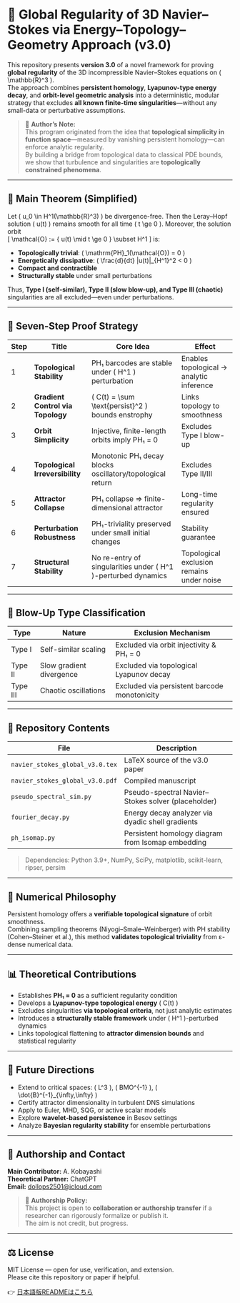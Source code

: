 # 🌊 Global Regularity of 3D Navier–Stokes via Energy–Topology–Geometry Approach (v3.0)

This repository presents **version 3.0** of a novel framework for proving **global regularity** of the 3D incompressible Navier–Stokes equations on \( \mathbb{R}^3 \).  
The approach combines **persistent homology**, **Lyapunov-type energy decay**, and **orbit-level geometric analysis** into a deterministic, modular strategy that excludes **all known finite-time singularities**—without any small-data or perturbative assumptions.

> 🧠 **Author’s Note:**  
> This program originated from the idea that **topological simplicity in function space**—measured by vanishing persistent homology—can enforce analytic regularity.  
> By building a bridge from topological data to classical PDE bounds, we show that turbulence and singularities are **topologically constrained phenomena**.

---

## 🔑 Main Theorem (Simplified)

Let \( u_0 \in H^1(\mathbb{R}^3) \) be divergence-free. Then the Leray–Hopf solution \( u(t) \) remains smooth for all time \( t \ge 0 \). Moreover, the solution orbit  
\[
\mathcal{O} := \{ u(t) \mid t \ge 0 \} \subset H^1
\]
is:

- **Topologically trivial**: \( \mathrm{PH}_1(\mathcal{O}) = 0 \)
- **Energetically dissipative**: \( \frac{d}{dt} \|u(t)\|_{H^1}^2 < 0 \)
- **Compact and contractible**
- **Structurally stable** under small perturbations

Thus, **Type I (self-similar), Type II (slow blow-up), and Type III (chaotic)** singularities are all excluded—even under perturbations.

---

## 🧠 Seven-Step Proof Strategy

| Step | Title | Core Idea | Effect |
|------|-------|-----------|--------|
| 1 | **Topological Stability** | PH₁ barcodes are stable under \( H^1 \) perturbation | Enables topological → analytic inference |
| 2 | **Gradient Control via Topology** | \( C(t) = \sum \text{persist}^2 \) bounds enstrophy | Links topology to smoothness |
| 3 | **Orbit Simplicity** | Injective, finite-length orbits imply PH₁ = 0 | Excludes Type I blow-up |
| 4 | **Topological Irreversibility** | Monotonic PH₁ decay blocks oscillatory/topological return | Excludes Type II/III |
| 5 | **Attractor Collapse** | PH₁ collapse ⇒ finite-dimensional attractor | Long-time regularity ensured |
| 6 | **Perturbation Robustness** | PH₁-triviality preserved under small initial changes | Stability guarantee |
| 7 | **Structural Stability** | No re-entry of singularities under \( H^1 \)-perturbed dynamics | Topological exclusion remains under noise |

---

## 🚫 Blow-Up Type Classification

| Type | Nature | Exclusion Mechanism |
|------|--------|----------------------|
| Type I | Self-similar scaling | Excluded via orbit injectivity & PH₁ = 0 |
| Type II | Slow gradient divergence | Excluded via topological Lyapunov decay |
| Type III | Chaotic oscillations | Excluded via persistent barcode monotonicity |

---

## 📁 Repository Contents

| File | Description |
|------|-------------|
| `navier_stokes_global_v3.0.tex`  | LaTeX source of the v3.0 paper |
| `navier_stokes_global_v3.0.pdf`  | Compiled manuscript |
| `pseudo_spectral_sim.py` | Pseudo-spectral Navier–Stokes solver (placeholder) |
| `fourier_decay.py` | Energy decay analyzer via dyadic shell gradients |
| `ph_isomap.py` | Persistent homology diagram from Isomap embedding |

> Dependencies: Python 3.9+, NumPy, SciPy, matplotlib, scikit-learn, ripser, persim

---

## 🔬 Numerical Philosophy

Persistent homology offers a **verifiable topological signature** of orbit smoothness.  
Combining sampling theorems (Niyogi–Smale–Weinberger) with PH stability (Cohen–Steiner et al.), this method **validates topological triviality** from ε-dense numerical data.

---

## 📊 Theoretical Contributions

- Establishes **PH₁ = 0** as a sufficient regularity condition  
- Develops a **Lyapunov-type topological energy** \( C(t) \)  
- Excludes singularities **via topological criteria**, not just analytic estimates  
- Introduces a **structurally stable framework** under \( H^1 \)-perturbed dynamics  
- Links topological flattening to **attractor dimension bounds** and statistical regularity  

---

## 🧩 Future Directions

- Extend to critical spaces: \( L^3 \), \( BMO^{-1} \), \( \dot{B}^{-1}_{\infty,\infty} \)  
- Certify attractor dimensionality in turbulent DNS simulations  
- Apply to Euler, MHD, SQG, or active scalar models  
- Explore **wavelet-based persistence** in Besov settings  
- Analyze **Bayesian regularity stability** for ensemble perturbations  

---

## 👤 Authorship and Contact

**Main Contributor:** A. Kobayashi  
**Theoretical Partner:** ChatGPT  
**Email:** dollops2501@icloud.com

> 🧭 **Authorship Policy:**  
> This project is open to **collaboration or authorship transfer** if a researcher can rigorously formalize or publish it.  
> The aim is not credit, but progress.

---

## ⚖️ License

MIT License — open for use, verification, and extension.  
Please cite this repository or paper if helpful.

👉 [日本語版READMEはこちら](README_ja.md)
